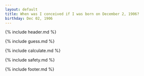 ```yaml
---
layout: default
title: When was I conceived if I was born on December 2, 1906?
birthday: Dec 02, 1906
---
```


{% include header.md %}

{% include guess.md %}

{% include calculate.md %}

{% include safety.md %}

{% include footer.md %}



